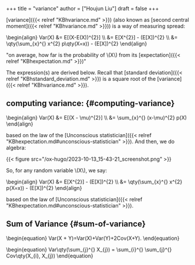 +++
title = "variance"
author = ["Houjun Liu"]
draft = false
+++

[variance]({{< relref "KBhvariance.md" >}}) (also known as [second central moment]({{< relref "KBhvariance.md" >}})) is a way of measuring spread:

\begin{align}
Var(X) &= E[(X-E(X))^{2}] \\\\
&= E[X^{2}] - (E[X])^{2}  \\\\
&= \qty(\sum\_{x}^{} x^{2} p\qty(X=x)) - (E[X])^{2}
\end{align}

"on average, how far is the probability of \\(X\\) from its [expectation]({{< relref "KBhexpectation.md" >}})"

The expression(s) are derived below. Recall that [standard deviation]({{< relref "KBhstandard_deviation.md" >}}) is a square root of the [variance]({{< relref "KBhvariance.md" >}}).


## computing variance: {#computing-variance}

\begin{align}
Var(X) &= E[(X - \mu)^{2}]  \\\\
&= \sum\_{x}^{} (x-\mu)^{2} p(X)
\end{align}

based on the law of the [Unconscious statistician]({{< relref "KBhexpectation.md#unconscious-statistician" >}}). And then, we do algebra:

{{< figure src="/ox-hugo/2023-10-13_15-43-21_screenshot.png" >}}

So, for any random variable \\(X\\), we say:

\begin{align}
Var(X) &= E[X^{2}] - (E[X])^{2}  \\\\
&= \qty(\sum\_{x}^{} x^{2} p(X=x)) - (E[X])^{2}
\end{align}

based on the law of [Unconscious statistician]({{< relref "KBhexpectation.md#unconscious-statistician" >}}).


## Sum of Variance {#sum-of-variance}

\begin{equation}
Var(X + Y)=Var(X)+Var(Y)+2Cov(X+Y).
\end{equation}

\begin{equation}
Var\qty(\sum\_{j}^{} X\_{j}) = \sum\_{i}^{} \sum\_{j}^{} Cov\qty(X\_{i}, X\_{j})
\end{equation}
